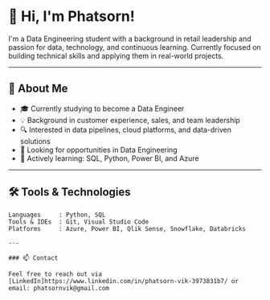 # 👋 Hi, I'm Phatsorn!

I'm a Data Engineering student with a background in retail leadership and passion for data, technology, and continuous learning. Currently focused on building technical skills and applying them in real-world projects.

---

## 💼 About Me

- 🎓 Currently studying to become a Data Engineer  
- 💡 Background in customer experience, sales, and team leadership  
- 🔍 Interested in data pipelines, cloud platforms, and data-driven solutions  
- 🚀 Looking for opportunities in Data Engineering  
- 🌱 Actively learning: SQL, Python, Power BI, and Azure  

---

## 🛠 Tools & Technologies

```text
Languages     : Python, SQL  
Tools & IDEs  : Git, Visual Studio Code  
Platforms     : Azure, Power BI, Qlik Sense, Snowflake, Databricks  

---

### 📫 Contact

Feel free to reach out via [LinkedIn]https://www.linkedin.com/in/phatsorn-vik-3973831b7/ or email: phatsornvik@gmail.com
